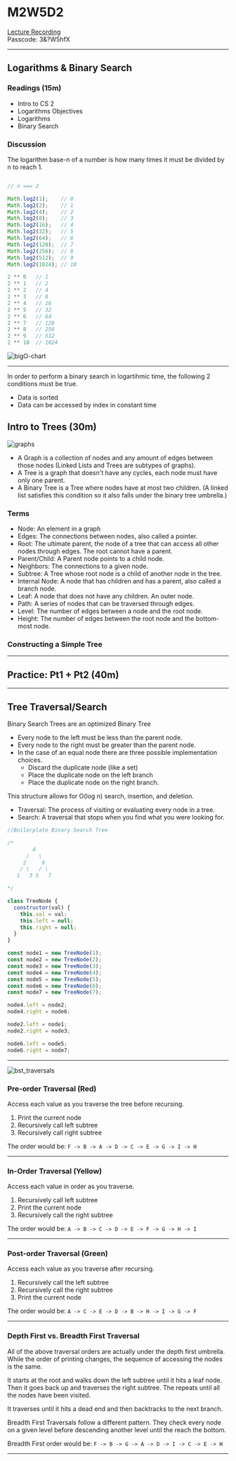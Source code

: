 # M2W5D2

[Lecture Recording](https://us02web.zoom.us/rec/share/9VhRw5CVLfhZU3LRPt3nMQjvw9BBkpO6ZoH_RMgnQZiGAHPTo0A5xh2sxRnIKDhE.9DcYfpwN4Gs3bwuh)
<br />
Passcode: 3&?W5hfX

---

## Logarithms & Binary Search

### Readings (15m)

- Intro to CS 2
- Logarithms Objectives
- Logarithms
- Binary Search

### Discussion

The logarithm base-n of a number is how many times it must be divided by n to
reach 1.

```js

// n === 2

Math.log2(1);    // 0
Math.log2(2);    // 1
Math.log2(4);    // 2
Math.log2(8);    // 3
Math.log2(16);   // 4
Math.log2(32);   // 5
Math.log2(64);   // 6
Math.log2(128);  // 7
Math.log2(256);  // 8
Math.log2(512);  // 9
Math.log2(1024); // 10

2 ** 0   // 1
2 ** 1   // 2
2 ** 2   // 4
2 ** 3   // 8
2 ** 4   // 16
2 ** 5   // 32
2 ** 6   // 64
2 ** 7   // 128
2 ** 8   // 256
2 ** 9   // 512
2 ** 10  // 1024
```

![bigO-chart](./bigO_chart.png)

---

In order to perform a binary search in logartihmic time, the following 2 conditions must be true.

- Data is sorted
- Data can be accessed by index in constant time

## Intro to Trees (30m)

![graphs](./graphs.png)

- A Graph is a collection of nodes and any amount of edges between those nodes
  (Linked Lists and Trees are subtypes of graphs).
- A Tree is a graph that doesn't have any cycles, each node must have only one
  parent.
- A Binary Tree is a Tree where nodes have at most two children. (A linked list
  satisfies this condition so it also falls under the binary tree umbrella.)

### Terms

- Node: An element in a graph
- Edges: The connections between nodes, also called a pointer.
- Root: The ultimate parent, the node of a tree that can access all other nodes
  through edges. The root cannot have a parent.
- Parent/Child: A Parent node points to a child node.
- Neighbors: The connections to a given node.
- Subtree: A Tree whose root node is a child of another node in the tree.
- Internal Node: A node that has children and has a parent, also called a branch
  node.
- Leaf: A node that does not have any children. An outer node.
- Path: A series of nodes that can be traversed through edges.
- Level: The number of edges between a node and the root node.
- Height: The number of edges between the root node and the bottom-most node.

### Constructing a Simple Tree

---

## Practice: Pt1 + Pt2 (40m)

---

## Tree Traversal/Search

Binary Search Trees are an optimized Binary Tree

- Every node to the left must be less than the parent node.
- Every node to the right must be greater than the parent node.
- In the case of an equal node there are three possible implementation choices.
  - Discard the duplicate node (like a set)
  - Place the duplicate node on the left branch
  - Place the duplicate node on the right branch.

This structure allows for O(log n) search, insertion, and deletion.

- Traversal: The process of visiting or evaluating every node in a tree.
- Search: A traversal that stops when you find what you were looking for.

```js
//Boilerplate Binary Search Tree

/*
        4
      /   \
     2     6
    / \   / \
   1   3 5   7

*/

class TreeNode {
  constructor(val) {
    this.val = val;
    this.left = null;
    this.right = null;
  }
}

const node1 = new TreeNode(1);
const node2 = new TreeNode(2);
const node3 = new TreeNode(3);
const node4 = new TreeNode(4);
const node5 = new TreeNode(5);
const node6 = new TreeNode(6);
const node7 = new TreeNode(7);

node4.left = node2;
node4.right = node6;

node2.left = node1;
node2.right = node3;

node6.left = node5;
node6.right = node7;
```

---

![bst_traversals](./Sorted_binary_tree_ALL.svg)

### Pre-order Traversal (Red)

Access each value as you traverse the tree before recursing.

1. Print the current node
2. Recursively call left subtree
3. Recursively call right subtree

The order would be:  `F -> B -> A -> D -> C -> E -> G -> I -> H`

---

### In-Order Traversal (Yellow)

Access each value in order as you traverse.

1. Recursively call left subtree
2. Print the current node
3. Recursively call the right subtree

The order would be: `A -> B -> C -> D -> E -> F -> G -> H -> I`

---

### Post-order Traversal (Green)

Access each value as you traverse after recursing.

1. Recursively call the left subtree
2. Recursively call the right subtree
3. Print the current node

The order would be: `A -> C -> E -> D -> B -> H -> I -> G -> F`

---

### Depth First vs. Breadth First Traversal

All of the above traversal orders are actually under the depth first umbrella.
While the order of printing changes, the sequence of accessing the nodes is the
same.

It starts at the root and walks down the left subtree until it hits a leaf node.
Then it goes back up and traverses the right subtree. The repeats until all the
nodes have been visited.

It traverses until it hits a dead end and then backtracks to the next branch.

Breadth First Traversals follow a different pattern. They check every node on a
given level before descending another level until the reach the bottom.

Breadth First order would be: `F -> B -> G -> A -> D -> I -> C -> E -> H`

---
